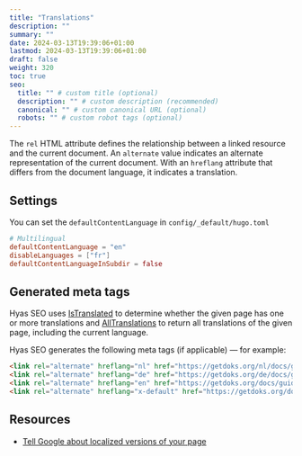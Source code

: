 ```yaml
---
title: "Translations"
description: ""
summary: ""
date: 2024-03-13T19:39:06+01:00
lastmod: 2024-03-13T19:39:06+01:00
draft: false
weight: 320
toc: true
seo:
  title: "" # custom title (optional)
  description: "" # custom description (recommended)
  canonical: "" # custom canonical URL (optional)
  robots: "" # custom robot tags (optional)
---
```


The `rel` HTML attribute defines the relationship between a linked resource and the current document. An `alternate` value indicates an alternate representation of the current document. With an `hreflang` attribute that differs from the document language, it indicates a translation.

## Settings

You can set the `defaultContentLanguage` in `config/_default/hugo.toml`

```toml {title="hugo.toml"}
# Multilingual
defaultContentLanguage = "en"
disableLanguages = ["fr"]
defaultContentLanguageInSubdir = false
```

## Generated meta tags

Hyas SEO uses [IsTranslated](https://gohugo.io/methods/page/istranslated/) to determine whether the given page has one or more translations and [AllTranslations](https://gohugo.io/methods/page/alltranslations/) to return all translations of the given page, including the current language.

Hyas SEO generates the following meta tags (if applicable) — for example:

```html
<link rel="alternate" hreflang="nl" href="https://getdoks.org/nl/docs/guides/example-guide/">
<link rel="alternate" hreflang="de" href="https://getdoks.org/de/docs/guides/example-guide/">
<link rel="alternate" hreflang="en" href="https://getdoks.org/docs/guides/example-guide/">
<link rel="alternate" hreflang="x-default" href="https://getdoks.org/docs/guides/example-guide/">
```

## Resources

- [Tell Google about localized versions of your page](https://developers.google.com/search/docs/specialty/international/localized-versions)
